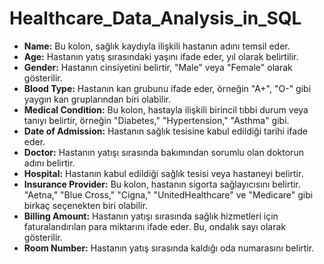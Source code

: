 # Healthcare_Data_Analysis_in_SQL

- **Name:** Bu kolon, sağlık kaydıyla ilişkili hastanın adını temsil eder.
- **Age:** Hastanın yatış sırasındaki yaşını ifade eder, yıl olarak belirtilir.
- **Gender:** Hastanın cinsiyetini belirtir, "Male" veya "Female" olarak gösterilir.
- **Blood Type:** Hastanın kan grubunu ifade eder, örneğin "A+", "O-" gibi yaygın kan gruplarından biri olabilir.
- **Medical Condition:** Bu kolon, hastayla ilişkili birincil tıbbi durum veya tanıyı belirtir, örneğin "Diabetes," "Hypertension," "Asthma" gibi.
- **Date of Admission:** Hastanın sağlık tesisine kabul edildiği tarihi ifade eder.
- **Doctor:** Hastanın yatışı sırasında bakımından sorumlu olan doktorun adını belirtir.
- **Hospital:** Hastanın kabul edildiği sağlık tesisi veya hastaneyi belirtir.
- **Insurance Provider:** Bu kolon, hastanın sigorta sağlayıcısını belirtir. "Aetna," "Blue Cross," "Cigna," "UnitedHealthcare" ve "Medicare" gibi birkaç seçenekten biri olabilir.
- **Billing Amount:** Hastanın yatışı sırasında sağlık hizmetleri için faturalandırılan para miktarını ifade eder. Bu, ondalık sayı olarak gösterilir.
- **Room Number:** Hastanın yatış sırasında kaldığı oda numarasını belirtir.
